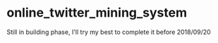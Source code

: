 # online_twitter_mining_system
Still in building phase, I'll try my best to complete it before 2018/09/20
